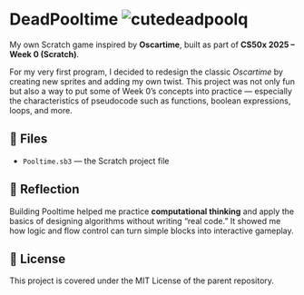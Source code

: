 # DeadPooltime ![cutedeadpoolq](https://github.com/user-attachments/assets/4770ae08-6d5a-4951-a211-ec3f2470ab9c)


My own Scratch game inspired by **Oscartime**, built as part of **CS50x 2025 – Week 0 (Scratch)**.  

For my very first program, I decided to redesign the classic *Oscartime* by creating new sprites and adding my own twist. This project was not only fun but also a way to put some of Week 0’s concepts into practice — especially the characteristics of pseudocode such as functions, boolean expressions, loops, and more.  

## 📂 Files
- `Pooltime.sb3` — the Scratch project file  

## 🚀 Reflection
Building Pooltime helped me practice **computational thinking** and apply the basics of designing algorithms without writing “real code.” It showed me how logic and flow control can turn simple blocks into interactive gameplay.  

## 📜 License
This project is covered under the MIT License of the parent repository.
